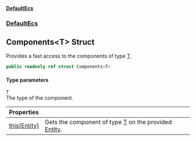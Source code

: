 #### [DefaultEcs](DefaultEcs.md 'DefaultEcs')
### [DefaultEcs](DefaultEcs.md#DefaultEcs 'DefaultEcs')
## Components&lt;T&gt; Struct
Provides a fast access to the components of type [T](Components_T_.md#DefaultEcs_Components_T__T 'DefaultEcs.Components&lt;T&gt;.T').  
```csharp
public readonly ref struct Components<T>
```
#### Type parameters
<a name='DefaultEcs_Components_T__T'></a>
`T`  
The type of the component.
  

| Properties | |
| :--- | :--- |
| [this[Entity]](Components_T__this_Entity_.md 'DefaultEcs.Components&lt;T&gt;.this[DefaultEcs.Entity]') | Gets the component of type [T](Components_T_.md#DefaultEcs_Components_T__T 'DefaultEcs.Components&lt;T&gt;.T') on the provided [Entity](Entity.md 'DefaultEcs.Entity').<br/> |
